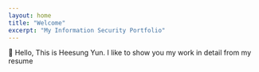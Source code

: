 ```yaml
---
layout: home
title: "Welcome"
excerpt: "My Information Security Portfolio"
---
```


👋 Hello, This is Heesung Yun. I like to show you my work in detail from my resume
